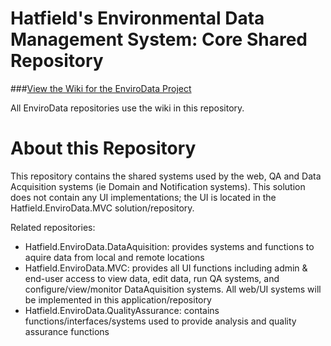 # Hatfield's Environmental Data Management System: Core Shared Repository #

###[View the Wiki for the EnviroData Project](https://github.com/HatfieldConsultants/Hatfield.EnviroData.Core/wiki)

All EnviroData repositories use the wiki in this repository.

# About this Repository

This repository contains the shared systems used by the web, QA and Data Acquisition systems (ie Domain and Notification systems). This solution does not contain any UI implementations; the UI is located in the Hatfield.EnviroData.MVC solution/repository.

Related repositories:
*	Hatfield.EnviroData.DataAquisition: provides systems and functions to aquire data from local and remote locations
*	Hatfield.EnviroData.MVC: provides all UI functions including admin & end-user access to view data, edit data, run QA systems, and configure/view/monitor DataAquisition systems. All web/UI systems will be implemented in this application/repository
*	Hatfield.EnviroData.QualityAssurance: contains functions/interfaces/systems used to provide analysis and quality assurance functions
